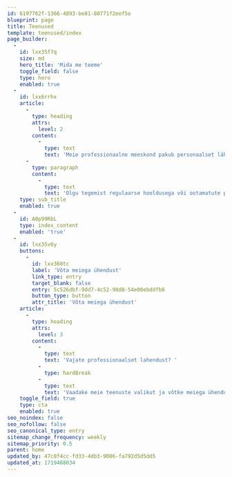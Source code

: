 ```yaml
---
id: 6197762f-1366-4893-be81-80771f2eef5e
blueprint: page
title: Teenused
template: teenused/index
page_builder:
  -
    id: lxx35f7q
    size: md
    hero_title: 'Mida me teeme'
    toggle_field: false
    type: hero
    enabled: true
  -
    id: lxx6rrhx
    article:
      -
        type: heading
        attrs:
          level: 2
        content:
          -
            type: text
            text: 'Meie professionaalne meeskond pakub personaalset lähenemist, et vastata teie kodu konkreetsetele vajadustele.'
      -
        type: paragraph
        content:
          -
            type: text
            text: 'Olgu tegemist regulaarse hooldusega või ootamatute probleemide lahendamisega, oleme siin, et tagada teie kodu soojus ja mugavus.'
    type: sub_title
    enabled: true
  -
    id: A0p99RbL
    type: index_content
    enabled: 'true'
  -
    id: lxx35v6y
    buttons:
      -
        id: lxx360tc
        label: 'Võta meiega ühendust'
        link_type: entry
        target_blank: false
        entry: 5c526dbf-9dd7-4c52-98d8-54e00ebddfb6
        button_type: button
        attr_title: 'Võta meiega ühendust'
    article:
      -
        type: heading
        attrs:
          level: 3
        content:
          -
            type: text
            text: 'Vajate professionaalset lahendust? '
          -
            type: hardBreak
          -
            type: text
            text: 'Vaadake meie teenuste valikut ja võtke meiega ühendust!'
    toggle_field: true
    type: cta
    enabled: true
seo_noindex: false
seo_nofollow: false
seo_canonical_type: entry
sitemap_change_frequency: weekly
sitemap_priority: 0.5
parent: home
updated_by: 47c8f4cc-fd33-4db3-9006-fa792d5d5dd5
updated_at: 1719488034
---
```

